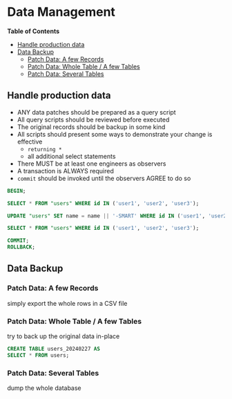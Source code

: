# Data Management <!-- omit in toc -->

**Table of Contents**

- [Handle production data](#handle-production-data)
- [Data Backup](#data-backup)
  - [Patch Data: A few Records](#patch-data-a-few-records)
  - [Patch Data: Whole Table / A few Tables](#patch-data-whole-table--a-few-tables)
  - [Patch Data: Several Tables](#patch-data-several-tables)

## Handle production data

- ANY data patches should be prepared as a query script
- All query scripts should be reviewed before executed
- The original records should be backup in some kind
- All scripts should present some ways to demonstrate your change is effective
  - `returning *`
  - all additional select statements
- There MUST be at least one engineers as observers
- A transaction is ALWAYS required
- `commit` should be invoked until the observers AGREE to do so

```sql
BEGIN;

SELECT * FROM "users" WHERE id IN ('user1', 'user2', 'user3');

UPDATE "users" SET name = name || '-SMART' WHERE id IN ('user1', 'user2', 'user3') RETURNING *;

SELECT * FROM "users" WHERE id IN ('user1', 'user2', 'user3');

COMMIT;
ROLLBACK;
```

## Data Backup

### Patch Data: A few Records

simply export the whole rows in a CSV file

### Patch Data: Whole Table / A few Tables

try to back up the original data in-place

```sql
CREATE TABLE users_20240227 AS
SELECT * FROM users;
```

### Patch Data: Several Tables

dump the whole database
